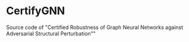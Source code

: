 # CertifyGNN
Source code of "Certified Robustness of Graph Neural Networks against Adversarial Structural Perturbation""
